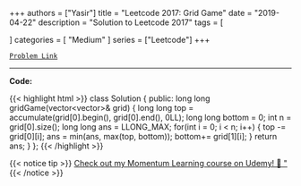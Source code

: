 
+++
authors = ["Yasir"]
title = "Leetcode 2017: Grid Game"
date = "2019-04-22"
description = "Solution to Leetcode 2017"
tags = [
    
]
categories = [
    "Medium"
]
series = ["Leetcode"]
+++



[`Problem Link`](https://leetcode.com/problems/grid-game/description/)

---

**Code:**

{{< highlight html >}}
class Solution {
public:
    long long gridGame(vector<vector<int>>& grid) {
        long long top = accumulate(grid[0].begin(), grid[0].end(), 0LL);
        long long bottom = 0;
        int n = grid[0].size();
        long long ans = LLONG_MAX;
        for(int i = 0; i < n; i++) {
            top -= grid[0][i];
            ans = min(ans, max(top, bottom));
            bottom+= grid[1][i];
      }
        return ans;
    }
};
{{< /highlight >}}


{{< notice tip >}}
[Check out my Momentum Learning course on Udemy! 🚀 "](https://www.udemy.com/course/blind-75-the-data-structures-and-algorithms-essentials/)
{{< /notice >}}

